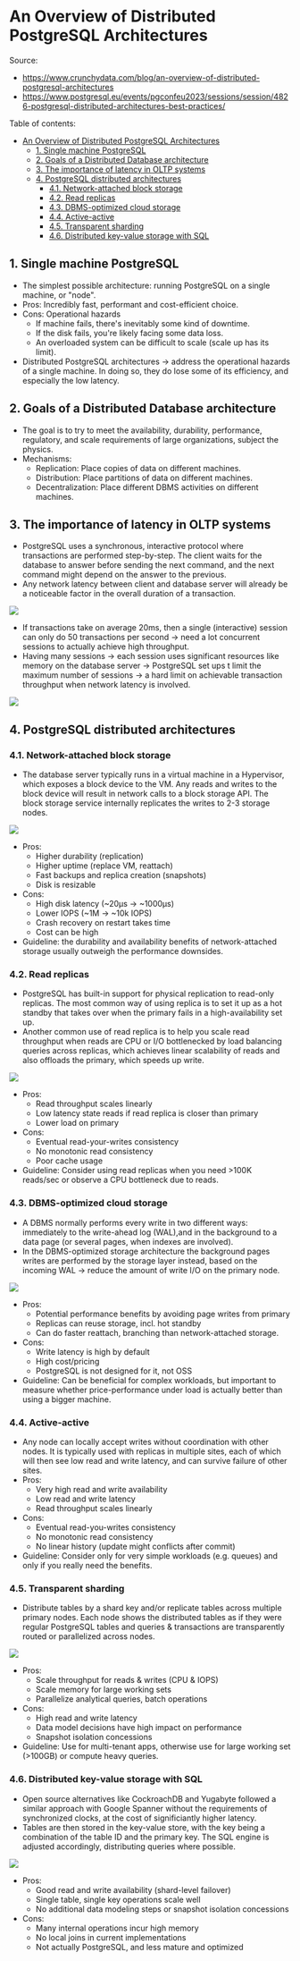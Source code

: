 # An Overview of Distributed PostgreSQL Architectures

Source:

- <https://www.crunchydata.com/blog/an-overview-of-distributed-postgresql-architectures>
- <https://www.postgresql.eu/events/pgconfeu2023/sessions/session/4826-postgresql-distributed-architectures-best-practices/>

Table of contents:

- [An Overview of Distributed PostgreSQL Architectures](#an-overview-of-distributed-postgresql-architectures)
  - [1. Single machine PostgreSQL](#1-single-machine-postgresql)
  - [2. Goals of a Distributed Database architecture](#2-goals-of-a-distributed-database-architecture)
  - [3. The importance of latency in OLTP systems](#3-the-importance-of-latency-in-oltp-systems)
  - [4. PostgreSQL distributed architectures](#4-postgresql-distributed-architectures)
    - [4.1. Network-attached block storage](#41-network-attached-block-storage)
    - [4.2. Read replicas](#42-read-replicas)
    - [4.3. DBMS-optimized cloud storage](#43-dbms-optimized-cloud-storage)
    - [4.4. Active-active](#44-active-active)
    - [4.5. Transparent sharding](#45-transparent-sharding)
    - [4.6. Distributed key-value storage with SQL](#46-distributed-key-value-storage-with-sql)

## 1. Single machine PostgreSQL

- The simplest possible architecture: running PostgreSQL on a single machine, or "node".
- Pros: Incredibly fast, performant and cost-efficient choice.
- Cons: Operational hazards
  - If machine fails, there's inevitably some kind of downtime.
  - If the disk fails, you're likely facing some data loss.
  - An overloaded system can be difficult to scale (scale up has its limit).
- Distributed PostgreSQL architectures -> address the operational hazards of a single machine. In doing so, they do lose some of its efficiency, and especially the low latency.

## 2. Goals of a Distributed Database architecture

- The goal is to try to meet the availability, durability, performance, regulatory, and scale requirements of large organizations, subject the physics.
- Mechanisms:
  - Replication: Place copies of data on different machines.
  - Distribution: Place partitions of data on different machines.
  - Decentralization: Place different DBMS activities on different machines.

## 3. The importance of latency in OLTP systems

- PostgreSQL uses a synchronous, interactive protocol where transactions are performed step-by-step. The client waits for the database to answer before sending the next command, and the next command might depend on the answer to the previous.
- Any network latency between client and database server will already be a noticeable factor in the overall duration of a transaction.

![](https://imagedelivery.net/lPM0ntuwQfh8VQgJRu0mFg/41566cae-dec8-4d8d-9b32-a8c23cb70200/public)

- If transactions take on average 20ms, then a single (interactive) session can only do 50 transactions per second -> need a lot concurrent sessions to actually achieve high throughput.
- Having many sessions -> each session uses significant resources like memory on the database server -> PostgreSQL set ups t limit the maximum number of sessions -> a hard limit on achievable transaction throughput when network latency is involved.

![](https://imagedelivery.net/lPM0ntuwQfh8VQgJRu0mFg/f094a883-daa1-4a52-caa5-5590bce9fe00/public)

## 4. PostgreSQL distributed architectures

### 4.1. Network-attached block storage

- The database server typically runs in a virtual machine in a Hypervisor, which exposes a block device to the VM. Any reads and writes to the block device will result in network calls to a block storage API. The block storage service internally replicates the writes to 2-3 storage nodes.

![](https://imagedelivery.net/lPM0ntuwQfh8VQgJRu0mFg/4cd769ee-098e-4f1e-072c-1b15dcfcb500/public)

- Pros:
  - Higher durability (replication)
  - Higher uptime (replace VM, reattach)
  - Fast backups and replica creation (snapshots)
  - Disk is resizable
- Cons:
  - High disk latency (~20μs -> ~1000μs)
  - Lower IOPS (~1M -> ~10k IOPS)
  - Crash recovery on restart takes time
  - Cost can be high
- Guideline: the durability and availability benefits of network-attached storage usually outweigh the performance downsides.

### 4.2. Read replicas

- PostgreSQL has built-in support for physical replication to read-only replicas. The most common way of using replica is to set it up as a hot standby that takes over when the primary fails in a high-availability set up.
- Another common use of read replica is to help you scale read throughput when reads are CPU or I/O bottlenecked by load balancing queries across replicas, which achieves linear scalability of reads and also offloads the primary, which speeds up write.

![](https://imagedelivery.net/lPM0ntuwQfh8VQgJRu0mFg/67558330-e428-41c2-a876-3d6fe88ba000/public)

- Pros:
  - Read throughput scales linearly
  - Low latency state reads if read replica is closer than primary
  - Lower load on primary
- Cons:
  - Eventual read-your-writes consistency
  - No monotonic read consistency
  - Poor cache usage
- Guideline: Consider using read replicas when you need >100K reads/sec or observe a CPU bottleneck due to reads.

### 4.3. DBMS-optimized cloud storage

- A DBMS normally performs every write in two different ways: immediately to the write-ahead log (WAL),and in the background to a data page (or several pages, when indexes are involved).
- In the DBMS-optimized storage architecture the background pages writes are performed by the storage layer instead, based on the incoming WAL -> reduce the amount of write I/O on the primary node.

![](https://imagedelivery.net/lPM0ntuwQfh8VQgJRu0mFg/8f4c2648-db97-40f8-1581-7d4a6ce0fa00/public)

- Pros:
  - Potential performance benefits by avoiding page writes from primary
  - Replicas can reuse storage, incl. hot standby
  - Can do faster reattach, branching than network-attached storage.
- Cons:
  - Write latency is high by default
  - High cost/pricing
  - PostgreSQL is not designed for it, not OSS
- Guideline: Can be beneficial for complex workloads, but important to measure whether price-performance under load is actually better than using a bigger machine.

### 4.4. Active-active

- Any node can locally accept writes without coordination with other nodes. It is typically used with replicas in multiple sites, each of which will then see low read and write latency, and can survive failure of other sites.
- Pros:
  - Very high read and write availability
  - Low read and write latency
  - Read throughput scales linearly
- Cons:
  - Eventual read-you-writes consistency
  - No monotonic read consistency
  - No linear history (update might conflicts after commit)
- Guideline: Consider only for very simple workloads (e.g. queues) and only if you really need the benefits.

### 4.5. Transparent sharding

- Distribute tables by a shard key and/or replicate tables across multiple primary nodes. Each node shows the distributed tables as if they were regular PostgreSQL tables and queries & transactions are transparently routed or parallelized across nodes.

![](https://imagedelivery.net/lPM0ntuwQfh8VQgJRu0mFg/1cb5e4db-c901-40e3-5327-73a5c6caa500/public)

- Pros:
  - Scale throughput for reads & writes (CPU & IOPS)
  - Scale memory for large working sets
  - Parallelize analytical queries, batch operations
- Cons:
  - High read and write latency
  - Data model decisions have high impact on performance
  - Snapshot isolation concessions
- Guideline: Use for multi-tenant apps, otherwise use for large working set (>100GB) or compute heavy queries.

### 4.6. Distributed key-value storage with SQL

- Open source alternatives like CockroachDB and Yugabyte followed a similar approach with Google Spanner without the requirements of synchronized clocks, at the cost of significiantly higher latency.
- Tables are then stored in the key-value store, with the key being a combination of the table ID and the primary key. The SQL engine is adjusted accordingly, distributing queries where possible.

![](https://imagedelivery.net/lPM0ntuwQfh8VQgJRu0mFg/de7bc03c-8f80-4384-383a-0d38dde0d800/public)

- Pros:
  - Good read and write availability (shard-level failover)
  - Single table, single key operations scale well
  - No additional data modeling steps or snapshot isolation concessions
- Cons:
  - Many internal operations incur high memory
  - No local joins in current implementations
  - Not actually PostgreSQL, and less mature and optimized
